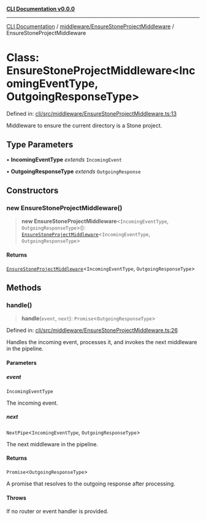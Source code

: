 [**CLI Documentation v0.0.0**](../../../README.md)

***

[CLI Documentation](../../../modules.md) / [middleware/EnsureStoneProjectMiddleware](../README.md) / EnsureStoneProjectMiddleware

# Class: EnsureStoneProjectMiddleware\<IncomingEventType, OutgoingResponseType\>

Defined in: [cli/src/middleware/EnsureStoneProjectMiddleware.ts:13](https://github.com/stonemjs/cli/blob/918c4879f2a7715f30d46038936ca1a10bb41202/src/middleware/EnsureStoneProjectMiddleware.ts#L13)

Middleware to ensure the current directory is a Stone project.

## Type Parameters

• **IncomingEventType** *extends* `IncomingEvent`

• **OutgoingResponseType** *extends* `OutgoingResponse`

## Constructors

### new EnsureStoneProjectMiddleware()

> **new EnsureStoneProjectMiddleware**\<`IncomingEventType`, `OutgoingResponseType`\>(): [`EnsureStoneProjectMiddleware`](EnsureStoneProjectMiddleware.md)\<`IncomingEventType`, `OutgoingResponseType`\>

#### Returns

[`EnsureStoneProjectMiddleware`](EnsureStoneProjectMiddleware.md)\<`IncomingEventType`, `OutgoingResponseType`\>

## Methods

### handle()

> **handle**(`event`, `next`): `Promise`\<`OutgoingResponseType`\>

Defined in: [cli/src/middleware/EnsureStoneProjectMiddleware.ts:26](https://github.com/stonemjs/cli/blob/918c4879f2a7715f30d46038936ca1a10bb41202/src/middleware/EnsureStoneProjectMiddleware.ts#L26)

Handles the incoming event, processes it, and invokes the next middleware in the pipeline.

#### Parameters

##### event

`IncomingEventType`

The incoming event.

##### next

`NextPipe`\<`IncomingEventType`, `OutgoingResponseType`\>

The next middleware in the pipeline.

#### Returns

`Promise`\<`OutgoingResponseType`\>

A promise that resolves to the outgoing response after processing.

#### Throws

If no router or event handler is provided.
